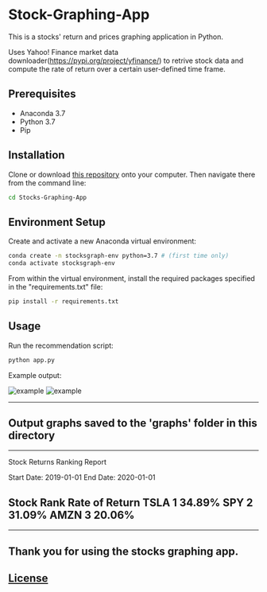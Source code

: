 # Stock-Graphing-App

This is a stocks' return and prices graphing application in Python.

Uses Yahoo! Finance market data downloader(https://pypi.org/project/yfinance/) to retrive stock data and compute the rate of return over a certain user-defined time frame.



## Prerequisites

  + Anaconda 3.7
  + Python 3.7
  + Pip

## Installation

Clone or download [this repository](https://github.com/leonliudb/Stocks-Graphing-App) onto your computer. Then navigate there from the command line:

```sh
cd Stocks-Graphing-App
```

## Environment Setup

Create and activate a new Anaconda virtual environment:

```sh
conda create -n stocksgraph-env python=3.7 # (first time only)
conda activate stocksgraph-env
```

From within the virtual environment, install the required packages specified in the "requirements.txt" file:

```sh
pip install -r requirements.txt
```

## Usage

Run the recommendation script:

```py
python app.py
```

Example output:

![example](https://github.com/leonliudb/Stocks-Graphing-App/blob/master/sample%20graphs/Stocks%20Historical%20Prices.png)
![example](https://github.com/leonliudb/Stocks-Graphing-App/blob/master/sample%20graphs/Stocks%20Return%20Comparison.png)

-------------------------
Output graphs saved to the 'graphs' folder in this directory
-------------------------
-------------------------
Stock Returns Ranking Report

Start Date:  2019-01-01
End Date:  2020-01-01

Stock Rank Rate of Return
TSLA  1          34.89%
SPY   2          31.09%
AMZN  3          20.06%
-------------------------
-------------------------
Thank you for using the stocks graphing app.
-------------------------



## [License](/LICENSE.md)





